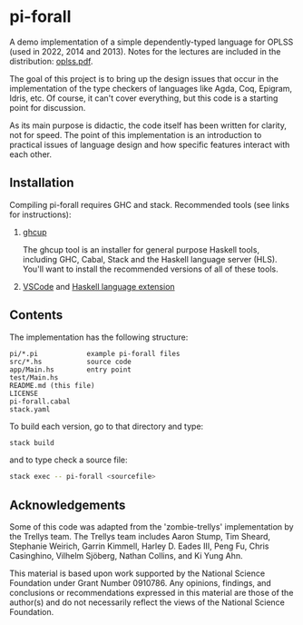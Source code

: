 pi-forall
=========

A demo implementation of a simple dependently-typed language for OPLSS
(used in 2022, 2014 and 2013). Notes for the lectures are included in the
distribution: [oplss.pdf](doc/oplss.pdf).

The goal of this project is to bring up the design issues that occur in the
implementation of the type checkers of languages like Agda, Coq, Epigram, Idris, etc.
Of course, it can't cover everything, but this code is a starting point for discussion.

As its main purpose is didactic, the code itself has been written for
clarity, not for speed. The point of this implementation is an introduction to
practical issues of language design and how specific features interact with
each other.

Installation
------------

Compiling pi-forall requires GHC and stack. Recommended tools (see links for instructions):

1. [ghcup](https://www.haskell.org/ghcup/)

   The ghcup tool is an installer for general purpose Haskell tools, including GHC, Cabal, Stack and the Haskell language server (HLS). You'll want to install the recommended versions of all of these tools.

2. [VSCode](https://code.visualstudio.com/) and [Haskell language extension](https://marketplace.visualstudio.com/items?itemName=haskell.haskell)   


Contents
--------

The implementation has the following structure:

```
pi/*.pi            example pi-forall files
src/*.hs           source code
app/Main.hs        entry point
test/Main.hs
README.md (this file)
LICENSE
pi-forall.cabal
stack.yaml

```

To build each version, go to that directory and type:

```sh
stack build
```

and to type check a source file:

```sh
stack exec -- pi-forall <sourcefile>
```


Acknowledgements
----------------

Some of this code was adapted from the 'zombie-trellys' implementation by the
Trellys team. The Trellys team includes Aaron Stump, Tim Sheard, Stephanie
Weirich, Garrin Kimmell, Harley D. Eades III, Peng Fu, Chris Casinghino,
Vilhelm Sjöberg, Nathan Collins, and Ki Yung Ahn.

This material is based upon work supported by the National Science Foundation
under Grant Number 0910786. Any opinions, findings, and conclusions or
recommendations expressed in this material are those of the author(s) and do
not necessarily reflect the views of the National Science Foundation.